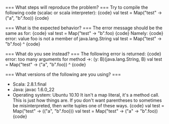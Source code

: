 === What steps will reproduce the problem? ===
Try to compile the following code (scalac or scala interpreter):
{code}
  val test = Map("test" -> ("a", "b".foo))
{code}

=== What is the expected behavior? ===
The error message should be the same as for:
{code}
  val test = Map("test" -> "b".foo)
{code}
Namely:
{code}
error: value foo is not a member of java.lang.String
       val test = Map("test" -> "b".foo)
                                    ^
{code}

=== What do you see instead? ===
The following error is returned:
{code}
error: too many arguments for method ->: (y: B)(java.lang.String, B)
       val test = Map("test" -> ("a", "b".foo)) 
                             ^
{code}

=== What versions of the following are you using? ===
  - Scala: 2.8.1.final
  - Java: javac 1.6.0_22
  - Operating system: Ubuntu 10.10
It isn't a map literal, it's a method call.  This is just how things are.  If you don't want parentheses to sometimes be misinterpreted, then write tuples one of these ways.
{code}
val test = Map("test" -> (("a", "b".foo)))
val test = Map("test" -> ("a" -> "b".foo))
{code}
